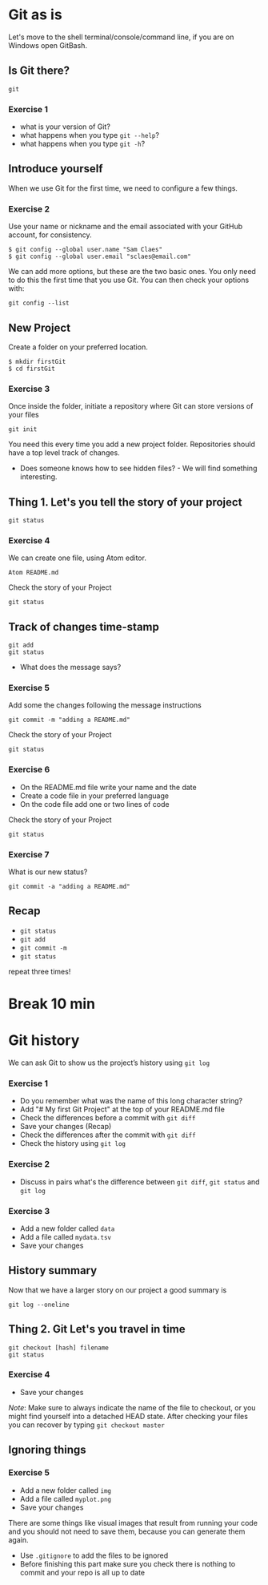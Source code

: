 # Git as is

Let's move to the shell terminal/console/command line, if you are on Windows open GitBash.

## Is Git there?
```{unix}
git
```
### Exercise 1
- what is your version of Git?
- what happens when you type `git --help`?
- what happens when you type `git -h`?

## Introduce yourself
When we use Git for the first time, we need to configure a few things.

### Exercise 2
Use your name or nickname and the email associated with your GitHub account, for consistency.

```{unix}
$ git config --global user.name "Sam Claes"
$ git config --global user.email "sclaes@email.com"
```
We can add more options, but these are the two basic ones. You only need to do this the first time that you use Git. You can then check your options with:
```{unix}
git config --list
```

## New Project
Create a folder on your preferred location.
```{unix}
$ mkdir firstGit
$ cd firstGit
```

### Exercise 3
Once inside the folder, initiate a repository where Git can store versions of your files
```{unix}
git init
```
You need this every time you add a new project folder. Repositories should have a top level track of changes.

- Does someone knows how to see hidden files? -
We will find something interesting.

## Thing 1. Let's you tell the story of your project
```{unix}
git status
```

### Exercise 4
We can create one file, using Atom editor.
```{unix}
Atom README.md
```
Check the story of your Project
```{unix}
git status
```
## Track of changes time-stamp
```{unix}
git add
git status
```
- What does the message says?

### Exercise 5
Add some the changes following the message instructions

```{unix}
git commit -m "adding a README.md"
```
Check the story of your Project
```{unix}
git status
```

### Exercise 6
- On the README.md file write your name and the date
- Create a code file in your preferred language
- On the code file add one or two lines of code

Check the story of your Project
```{unix}
git status
```
### Exercise 7
What is our new status?

```{unix}
git commit -a "adding a README.md"
```

## Recap
- `git status`
- `git add`
- `git commit -m`
- `git status`

repeat three times!

# Break 10 min

# Git history

We can ask Git to show us the project’s history using `git log`

### Exercise 1

- Do you remember what was the name of this long character string?
- Add "# My first Git Project" at the top of your README.md file
- Check the differences before a commit with `git diff`
- Save your changes (Recap)
- Check the differences after the commit with `git diff`
- Check the history using `git log`

### Exercise 2
- Discuss in pairs what's the difference between `git diff`, `git status` and `git log`

### Exercise 3
- Add a new folder called `data`
- Add a file called `mydata.tsv`
- Save your changes

## History summary
Now that we have a larger story on our project a good summary is
```{unix}
git log --oneline
```

## Thing 2. Git Let's you travel in time
```{unix}
git checkout [hash] filename
git status
```
### Exercise 4
- Save your changes

*Note*:
Make sure to always indicate the name of the file to checkout, or you might find yourself into a detached HEAD state. After checking your files you can recover by typing `git checkout master`

## Ignoring things

### Exercise 5
- Add a new folder called `img`
- Add a file called `myplot.png`
- Save your changes

There are some things like visual images that result from running your code and you should not need to save them, because you can generate them again.

- Use `.gitignore` to add the files to be ignored
- Before finishing this part make sure you check there is nothing to commit and your repo is all up to date
